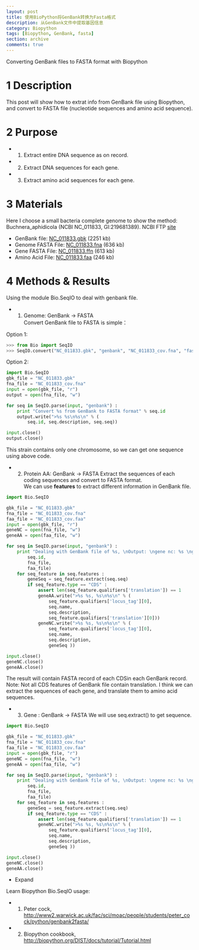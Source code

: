 ```yaml
---
layout: post
title: 使用BioPython将GenBank转换为Fasta格式
description: 从GenBank文件中提取基因信息
category: Biopython
tags: [Biopython, GenBank, fasta]
section: archive
comments: true
---
```

Converting GenBank files to FASTA format with Biopython

# 1 Description  
This post will show how to extrat info from GenBank file using Biopython, and convert to FASTA file (nucleotide sequences and amino acid sequence).  

# 2 Purpose  
* 1. Extract entire DNA sequence as on record.    
* 2. Extract DNA sequences for each gene.  
* 3. Extract amino acid sequences for each gene.  

# 3 Materials
Here I choose a small bacteria complete genome to show the method: Buchnera_aphidicola (NCBI NC_011833, GI:219681389).
NCBI FTP [site ](ftp://ftp.ncbi.nlm.nih.gov/genomes/Bacteria/Buchnera_aphidicola_5A__Acyrthosiphon_pisum__uid59285)

* GenBank file: [NC_011833.gbk](ftp://ftp.ncbi.nlm.nih.gov/genomes/Bacteria/Buchnera_aphidicola_5A__Acyrthosiphon_pisum__uid59285/NC_011833.gbk) (2251 kb)     
* Genome FASTA File: [NC_011833.fna](ftp://ftp.ncbi.nlm.nih.gov/genomes/Bacteria/Buchnera_aphidicola_5A__Acyrthosiphon_pisum__uid59285/NC_011833.fna) (636 kb)   
* Gene FASTA File: [NC_011833.ffn](ftp://ftp.ncbi.nlm.nih.gov/genomes/Bacteria/Buchnera_aphidicola_5A__Acyrthosiphon_pisum__uid59285/NC_011833.ffn) (613 kb)   
* Amino Acid File: [NC_011833.faa](ftp://ftp.ncbi.nlm.nih.gov/genomes/Bacteria/Buchnera_aphidicola_5A__Acyrthosiphon_pisum__uid59285/NC_011833.faa) (246 kb)   

# 4 Methods & Results   
Using the module Bio.SeqIO to deal with genbank file.

* 1. Genome: GenBank -> FASTA   
Convert GenBank file to FASTA is simple：  

Option 1:  

``` python
>>> from Bio import SeqIO  
>>> SeqIO.convert("NC_011833.gbk", "genbank", "NC_011833_cov.fna", "fasta")
```

Option 2:  

``` python
import Bio.SeqIO
gbk_file = "NC_011833.gbk"
fna_file = "NC_011833_cov.fna"
input = open(gbk_file, "r")
output = open(fna_file, "w")

for seq in SeqIO.parse(input, "genbank") :
    print "Convert %s from GenBank to FASTA format" % seq.id
	output.write(">%s %s\n%s\n" % (
        seq.id, seq.description, seq.seq))

input.close()
output.close()
```

This strain contains only one chromosome, so we can get one sequence using above code.

* 2. Protein AA: GenBank -> FASTA
Extract the sequences of each coding sequences and convert to FASTA format.  
We can use **features** to extract different information in GenBank file.

``` python
import Bio.SeqIO

gbk_file = "NC_011833.gbk"
fna_file = "NC_011833_cov.fna"
faa_file = "NC_011833_cov.faa"
input = open(gbk_file, "r")
geneNC = open(fna_file, "w")
geneAA = open(faa_file, "w")

for seq in SeqIO.parse(input, "genbank") :
    print "Dealing with GenBank file of %s, \nOutput: \ngene nc: %s \ngene aa: %s" % (
        seq.id,
        fna_file,
        faa_file)
    for seq_feature in seq.features :
        geneSeq = seq_feature.extract(seq.seq)
        if seq_feature.type == "CDS" :
            assert len(seq_feature.qualifiers['translation']) == 1
            geneAA.write(">%s %s, %s\n%s\n" % (
                seq_feature.qualifiers['locus_tag'][0],
                seq.name,
                seq.description,
                seq_feature.qualifiers['translation'][0]))
            geneNC.write(">%s %s, %s\n%s\n" % (
                seq_feature.qualifiers['locus_tag'][0],
                seq.name,
                seq.description,
                geneSeq ))

input.close()
geneNC.close()
geneAA.close()
```

The result will contain FASTA record of each CDSin each GenBank record.  
Note:
Not all CDS features of GenBank file contain translation.  I think we can extract the sequences of each gene, and translate them to amino acid sequences.

* 3. Gene : GenBank -> FASTA
We will use seq.extract() to get sequence.

``` python
import Bio.SeqIO

gbk_file = "NC_011833.gbk"
fna_file = "NC_011833_cov.fna"
faa_file = "NC_011833_cov.faa"
input = open(gbk_file, "r")
geneNC = open(fna_file, "w")
geneAA = open(faa_file, "w")

for seq in SeqIO.parse(input, "genbank") :
    print "Dealing with GenBank file of %s, \nOutput: \ngene nc: %s \ngene aa: %s" % (
        seq.id,
        fna_file,
        faa_file)
    for seq_feature in seq.features :
        geneSeq = seq_feature.extract(seq.seq)
        if seq_feature.type == "CDS" :
            assert len(seq_feature.qualifiers['translation']) == 1
            geneNC.write(">%s %s, %s\n%s\n" % (
                seq_feature.qualifiers['locus_tag'][0],
                seq.name,
                seq.description,
                geneSeq ))

input.close()
geneNC.close()
geneAA.close()
```

* Expand    

Learn Biopython Bio.SeqIO usage: 

  * 1. Peter cock, http://www2.warwick.ac.uk/fac/sci/moac/people/students/peter_cock/python/genbank2fasta/   
  * 2. Biopython cookbook, http://biopython.org/DIST/docs/tutorial/Tutorial.html   
